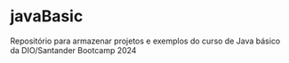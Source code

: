 # javaBasic
Repositório para armazenar projetos e exemplos do curso de Java básico da DIO/Santander Bootcamp 2024
